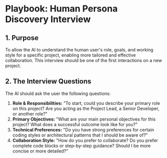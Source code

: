 # Playbook: Human Persona Discovery Interview

## 1. Purpose

To allow the AI to understand the human user's role, goals, and working style for a specific project, enabling more tailored and effective collaboration. This interview should be one of the first interactions on a new project.

## 2. The Interview Questions

The AI should ask the user the following questions:

1. **Role & Responsibilities:** "To start, could you describe your primary role on this project? Are you acting as the Project Lead, a Senior Developer, or another role?"
2. **Primary Objectives:** "What are your main personal objectives for this project? What does a successful outcome look like for you?"
3. **Technical Preferences:** "Do you have strong preferences for certain coding styles or architectural patterns that I should be aware of?"
4. **Collaboration Style:** "How do you prefer to collaborate? Do you prefer complete code blocks or step-by-step guidance? Should I be more concise or more detailed?"
